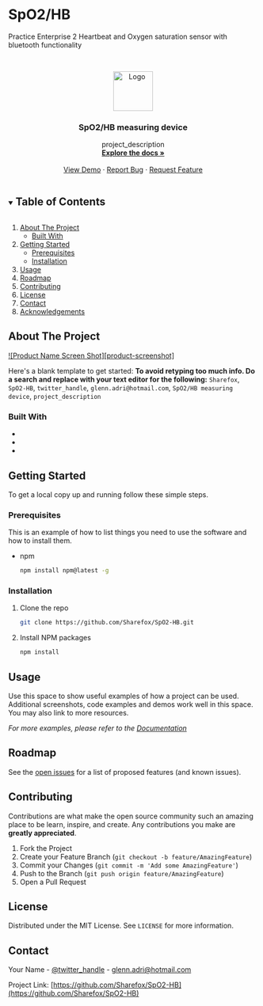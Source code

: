 # SpO2/HB

 Practice Enterprise 2 Heartbeat and Oxygen saturation sensor with bluetooth functionality

 <br />
 <p align="center">
   <a href="https://github.com/Sharefox/SpO2-HB">
     <img src="images/logo.png" alt="Logo" width="80" height="80">
   </a>

   <h3 align="center">SpO2/HB measuring device</h3>

   <p align="center">
     project_description
     <br />
     <a href="https://github.com/Sharefox/SpO2-HB"><strong>Explore the docs »</strong></a>
     <br />
     <br />
     <a href="https://github.com/Sharefox/SpO2-HB">View Demo</a>
     ·
     <a href="https://github.com/Sharefox/SpO2-HB/issues">Report Bug</a>
     ·
     <a href="https://github.com/Sharefox/SpO2-HB/issues">Request Feature</a>
   </p>
 </p>



 <!-- TABLE OF CONTENTS -->
 <details open="open">
   <summary><h2 style="display: inline-block">Table of Contents</h2></summary>
   <ol>
     <li>
       <a href="#about-the-project">About The Project</a>
       <ul>
         <li><a href="#built-with">Built With</a></li>
       </ul>
     </li>
     <li>
       <a href="#getting-started">Getting Started</a>
       <ul>
         <li><a href="#prerequisites">Prerequisites</a></li>
         <li><a href="#installation">Installation</a></li>
       </ul>
     </li>
     <li><a href="#usage">Usage</a></li>
     <li><a href="#roadmap">Roadmap</a></li>
     <li><a href="#contributing">Contributing</a></li>
     <li><a href="#license">License</a></li>
     <li><a href="#contact">Contact</a></li>
     <li><a href="#acknowledgements">Acknowledgements</a></li>
   </ol>
 </details>



 <!-- ABOUT THE PROJECT -->
 ## About The Project

 [![Product Name Screen Shot][product-screenshot]](https://example.com)

 Here's a blank template to get started:
 **To avoid retyping too much info. Do a search and replace with your text editor for the following:**
 `Sharefox`, `SpO2-HB`, `twitter_handle`, `glenn.adri@hotmail.com`, `SpO2/HB measuring device`, `project_description`


 ### Built With

 * []()
 * []()
 * []()



 <!-- GETTING STARTED -->
 ## Getting Started

 To get a local copy up and running follow these simple steps.

 ### Prerequisites

 This is an example of how to list things you need to use the software and how to install them.
 * npm
   ```sh
   npm install npm@latest -g
   ```

 ### Installation

 1. Clone the repo
    ```sh
    git clone https://github.com/Sharefox/SpO2-HB.git
    ```
 2. Install NPM packages
    ```sh
    npm install
    ```



 <!-- USAGE EXAMPLES -->
 ## Usage

 Use this space to show useful examples of how a project can be used. Additional screenshots, code examples and demos work well in this space. You may also link to more resources.

 _For more examples, please refer to the [Documentation](https://example.com)_



 <!-- ROADMAP -->
 ## Roadmap

 See the [open issues](https://github.com/Sharefox/SpO2-HB/issues) for a list of proposed features (and known issues).



 <!-- CONTRIBUTING -->
 ## Contributing

 Contributions are what make the open source community such an amazing place to be learn, inspire, and create. Any contributions you make are **greatly appreciated**.

 1. Fork the Project
 2. Create your Feature Branch (`git checkout -b feature/AmazingFeature`)
 3. Commit your Changes (`git commit -m 'Add some AmazingFeature'`)
 4. Push to the Branch (`git push origin feature/AmazingFeature`)
 5. Open a Pull Request



 <!-- LICENSE -->
 ## License

 Distributed under the MIT License. See `LICENSE` for more information.



 <!-- CONTACT -->
 ## Contact

 Your Name - [@twitter_handle](https://twitter.com/twitter_handle) - glenn.adri@hotmail.com

 Project Link: [https://github.com/Sharefox/SpO2-HB](https://github.com/Sharefox/SpO2-HB)

